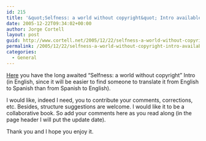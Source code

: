 ```yaml
---
id: 215
title: '&quot;Selfness: a world without copyright&quot; Intro available'
date: 2005-12-22T09:34:02+00:00
author: Jorge Cortell
layout: post
guid: http://www.cortell.net/2005/12/22/selfness-a-world-without-copyright-intro-available/
permalink: /2005/12/22/selfness-a-world-without-copyright-intro-available/
categories:
  - General
---
```

[Here](http://www.cortell.net/selfness/intro/) you have the long awaited &#8220;Selfness: a world without copyright&#8221; Intro (in English, since it will be easier to find someone to translate it from English to Spanish than from Spanish to English).

I would like, indeed I need, you to contribute your comments, corrections, etc. Besides, structure suggestions are welcome. I would like it to be a collaborative book. So add your comments here as you read along (in the page header I will put the update date).

Thank you and I hope you enjoy it.